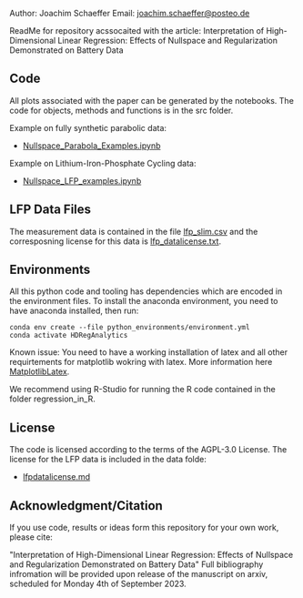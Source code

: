 Author: Joachim Schaeffer
Email: joachim.schaeffer@posteo.de

ReadMe for repository acssocaited with the article: 
Interpretation of High-Dimensional Linear Regression: Effects of Nullspace and Regularization Demonstrated on Battery Data

## Code

All plots associated with the paper can be generated by the notebooks. 
The code for objects, methods and functions is in the src folder.

Example on fully synthetic parabolic data:
- [Nullspace_Parabola_Examples.ipynb](Nullspace_Parabola_Examples.ipynb)

Example on Lithium-Iron-Phosphate Cycling data:
- [Nullspace_LFP_examples.ipynb](Nullspace_LFP_examples.ipynb)

## LFP Data Files

The measurement data is contained in the file [lfp_slim.csv](lfp_slim.csv) and the corresposning license for this data is [lfp_datalicense.txt](lfp_datalicense.txt).

## Environments

All this python code and tooling has dependencies which are encoded in the environment files. 
To install the anaconda environment, you need to have anaconda installed, then run:
```shell
conda env create --file python_environments/environment.yml
conda activate HDRegAnalytics
```
Known issue: You need to have a working installation of latex and all other requirtements for matplotlib wokring with latex. 
More information here [MatplotlibLatex](https://matplotlib.org/stable/tutorials/text/usetex.html).

We recommend using R-Studio for running the R code contained in the folder regression_in_R. 


## License

The code is licensed according to the terms of the AGPL-3.0 License.
The license for the LFP data is included in the data folde: 
- [lfpdatalicense.md](data/lfpdatalicense.md)

## Acknowledgment/Citation

If you use code, results or ideas form this repository for your own work, please cite: 

"Interpretation of High-Dimensional Linear Regression: Effects of Nullspace and Regularization Demonstrated on Battery Data"
Full bibliography infromation will be provided upon release of the manuscript on arxiv, scheduled for Monday 4th of September 2023.
